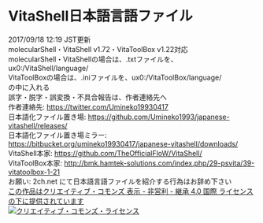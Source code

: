 # VitaShell日本語言語ファイル
2017/09/18 12:19 JST更新<br>
molecularShell・VitaShell v1.72・VitaToolBox v1.22対応<br>
molecularShell・VitaShellの場合は、.txtファイルを、ux0:/VitaShell/language/<br>
VitaToolBoxの場合は、.iniファイルを、ux0:/VitaToolBox/language/<br>
の中に入れる<br>
誤字・脱字・誤変換・不具合報告は、作者連絡先へ<br>
作者連絡先: https://twitter.com/Umineko19930417<br>
日本語化ファイル置き場: https://github.com/Umineko1993/japanese-vitashell/releases/<br>
日本語化ファイル置き場ミラー: https://bitbucket.org/umineko19930417/japanese-vitashell/downloads/<br>
VitaShell本家: https://github.com/TheOfficialFloW/VitaShell/<br>
VitaToolBox本家: http://bmk.hamtek-solutions.com/index.php/29-psvita/39-vitatoolbox-1-21<br>
お願い: 2ch.net にて日本語言語ファイルを紹介する行為はお辞め下さい<br>
 <a rel = "license" href = "https://creativecommons.org/licenses/by-nc-sa/4.0/">この作品はクリエイティブ・コモンズ 表示 - 非営利 - 継承 4.0 国際 ライセンスの下に提供されています</a><br>
<a rel = "license" href="https://creativecommons.org/licenses/by-nc-sa/4.0/">
<img alt = "クリエイティブ・コモンズ・ライセンス" style = "border-width:0" src = "https://i.creativecommons.org/l/by-nc-sa/4.0/88x31.png" /></a>